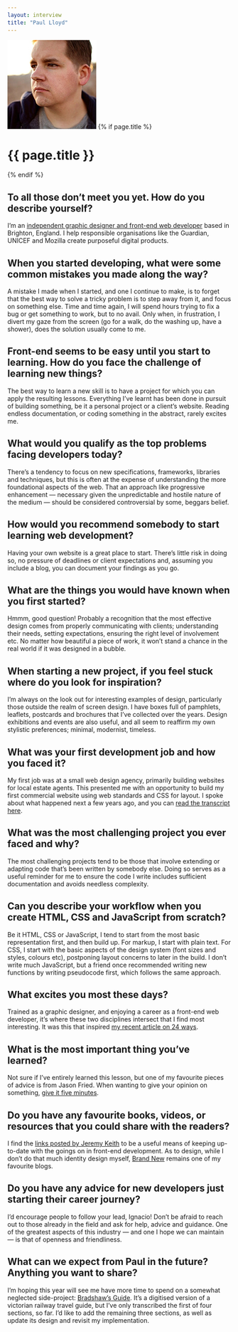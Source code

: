 ```yaml
---
layout: interview
title: "Paul Lloyd"
---
```

<img class="home-section__portrait" src="/images/portrait-paul-lloyd.jpg" alt="Photo Paul Lloyd"/>
{% if page.title %} 
  <h1 class="interviews__h1">{{ page.title }}</h1> 
{% endif %}

## To all those don’t meet you yet. How do you describe yourself?

I’m an [independent graphic designer and front-end web developer](https://paulrobertlloyd.com) based in Brighton, England. I help responsible organisations like the Guardian, UNICEF and Mozilla create purposeful digital products.

## When you started developing, what were some common mistakes you made along the way?

A mistake I made when I started, and one I continue to make, is to forget that the best way to solve a tricky problem is to step away from it, and focus on something else. Time and time again, I will spend hours trying to fix a bug or get something to work, but to no avail. Only when, in frustration, I divert my gaze from the screen (go for a walk, do the washing up, have a shower), does the solution usually come to me.

## Front-end seems to be easy until you start to learning. How do you face the challenge of learning new things?

The best way to learn a new skill is to have a project for which you can apply the resulting lessons. Everything I’ve learnt has been done in pursuit of building something, be it a personal project or a client’s website. Reading endless documentation, or coding something in the abstract, rarely excites me.

## What would you qualify as the top problems facing developers today?

There’s a tendency to focus on new specifications, frameworks, libraries and techniques, but this is often at the expense of understanding the more foundational aspects of the web. That an approach like progressive enhancement — necessary given the unpredictable and hostile nature of the medium — should be considered controversial by some, beggars belief.

## How would you recommend somebody to start learning web development?

Having your own website is a great place to start. There’s little risk in doing so, no pressure of deadlines or client expectations and, assuming you include a blog, you can document your findings as you go.

## What are the things you would have known when you first started?

Hmmm, good question! Probably a recognition that the most effective design comes from properly communicating with clients; understanding their needs, setting expectations, ensuring the right level of involvement etc. No matter how beautiful a piece of work, it won’t stand a chance in the real world if it was designed in a bubble.

## When starting a new project, if you feel stuck where do you look for inspiration?

I’m always on the look out for interesting examples of design, particularly those outside the realm of screen design. I have boxes full of pamphlets, leaflets, postcards and brochures that I’ve collected over the years. Design exhibitions and events are also useful, and all seem to reaffirm my own stylistic preferences; minimal, modernist, timeless.

## What was your first development job and how you faced it?

My first job was at a small web design agency, primarily building websites for local estate agents. This presented me with an opportunity to build my first commercial website using web standards and CSS for layout. I spoke about what happened next a few years ago, and you can [read the transcript here](https://paulrobertlloyd.com/talks/aquent_gumnasium_uk_launch).

## What was the most challenging project you ever faced and why?

The most challenging projects tend to be those that involve extending or adapting code that’s been written by somebody else. Doing so serves as a useful reminder for me to ensure the code I write includes sufficient documentation and avoids needless complexity.

## Can you describe your workflow when you create HTML, CSS and JavaScript from scratch?

Be it HTML, CSS or JavaScript, I tend to start from the most basic representation first, and then build up. For markup, I start with plain text. For CSS, I start with the basic aspects of the design system (font sizes and styles, colours etc), postponing layout concerns to later in the build. I don’t write much JavaScript, but a friend once recommended writing new functions by writing pseudocode first, which follows the same approach.

## What excites you most these days?

Trained as a graphic designer, and enjoying a career as a front-end web developer, it’s where these two disciplines intersect that I find most interesting. It was this that inspired [my recent article on 24 ways](https://24ways.org/2015/beyond-the-style-guide/).

## What is the most important thing you’ve learned?

Not sure if I’ve entirely learned this lesson, but one of my favourite pieces of advice is from Jason Fried. When wanting to give your opinion on something, [give it five minutes](https://signalvnoise.com/posts/3124-give-it-five-minutes).

## Do you have any favourite books, videos, or resources that you could share with the readers?

I find the [links posted by Jeremy Keith](https://adactio.com/links/) to be a useful means of keeping up-to-date with the goings on in front-end development. As to design, while I don’t do that much identity design myself, [Brand New](http://www.underconsideration.com/brandnew/) remains one of my favourite blogs.

## Do you have any advice for new developers just starting their career journey?

I’d encourage people to follow your lead, Ignacio! Don’t be afraid to reach out to those already in the field and ask for help, advice and guidance. One of the greatest aspects of this industry — and one I hope we can maintain — is that of openness and friendliness.

## What can we expect from Paul in the future? Anything you want to share?

I’m hoping this year will see me have more time to spend on a somewhat neglected side-project: [Bradshaw’s Guide](http://bradshawsguide.org). It’s a digitised version of a victorian railway travel guide, but I’ve only transcribed the first of four sections, so far. I’d like to add the remaining three sections, as well as update its design and revisit my implementation.